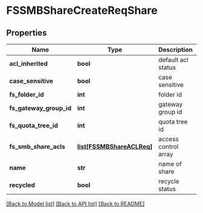 # FSSMBShareCreateReqShare

## Properties
Name | Type | Description | Notes
------------ | ------------- | ------------- | -------------
**acl_inherited** | **bool** | default acl status | [optional] 
**case_sensitive** | **bool** | case sensitive | [optional] 
**fs_folder_id** | **int** | folder id | 
**fs_gateway_group_id** | **int** | gateway group id | 
**fs_quota_tree_id** | **int** | quota tree id | [optional] 
**fs_smb_share_acls** | [**list[FSSMBShareACLReq]**](FSSMBShareACLReq.md) | access control array | [optional] 
**name** | **str** | name of share | [optional] 
**recycled** | **bool** | recycle status | [optional] 

[[Back to Model list]](../README.md#documentation-for-models) [[Back to API list]](../README.md#documentation-for-api-endpoints) [[Back to README]](../README.md)


